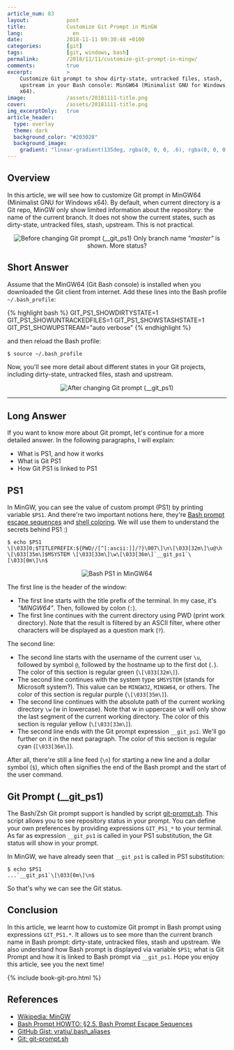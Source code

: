 ```yaml
---
article_num: 83
layout:            post
title:             Customize Git Prompt in MinGW
lang:                en
date:              2018-11-11 09:30:48 +0100
categories:        [git]
tags:              [git, windows, bash]
permalink:         /2018/11/11/customize-git-prompt-in-mingw/
comments:          true
excerpt:           >
    Customize Git prompt to show dirty-state, untracked files, stash,
    upstream in your Bash console: MinGW64 (Minimalist GNU for Windows
    x64).
image:             /assets/20181111-title.png
cover:             /assets/20181111-title.png
img_excerptOnly:   true
article_header:
  type: overlay
  theme: dark
  background_color: "#203028"
  background_image:
    gradient: "linear-gradient(135deg, rgba(0, 0, 0, .6), rgba(0, 0, 0, .4))"
---
```


## Overview

In this article, we will see how to customize Git prompt in MinGW64
(Minimalist GNU for Windows x64). By default, when current directory is
a Git repo, MinGW only show limited information about the repository:
the name of the current branch. It does not show the current states, such as
dirty-state, untracked files, stash, upstream. This is not practical.

<p align="center">
  <img src="/assets/20181111-git-prompt-before.png"
       alt="Before changing Git prompt (__git_ps1)" />
  Only branch name <i>"master"</i> is shown. More status?
</p>

## Short Answer

Assume that the MinGW64 (Git Bash console) is installed when you downloaded
the Git client from internet.
Add these lines into the Bash profile `~/.bash_profile`:

{% highlight bash %}
GIT_PS1_SHOWDIRTYSTATE=1
GIT_PS1_SHOWUNTRACKEDFILES=1
GIT_PS1_SHOWSTASHSTATE=1
GIT_PS1_SHOWUPSTREAM="auto verbose"
{% endhighlight %}

and then reload the Bash profile:

    $ source ~/.bash_profile

Now, you'll see more detail about different states in your Git projects,
including dirty-state, untracked files, stash and upstream.

<p align="center">
  <img src="/assets/20181111-git-prompt-after.png"
       alt="After changing Git prompt (__git_ps1)" />
</p>

---

## Long Answer

If you want to know more about Git prompt, let's continue for a more
detailed answer. In the following paragraphs, I will explain:

- What is PS1, and how it works
- What is Git PS1
- How Git PS1 is linked to PS1

## PS1

In MinGW, you can see the value of custom prompt (PS1) by printing variable
`$PS1`. And there're two important notions here, they're
[Bash prompt escape sequences][bash-prompt-escape-sequences] and [shell
coloring][shell-color]. We will use them to understand the secrets behind PS1 :)

    $ echo $PS1
    \[\033]0;$TITLEPREFIX:${PWD//[^[:ascii:]]/?}\007\]\n\[\033[32m\]\u@\h \[\033[35m\]$MSYSTEM \[\033[33m\]\w\[\033[36m\]`__git_ps1`\[\033[0m\]\n$

<p align="center">
  <img src="/assets/20181111-bash-ps1.png"
       alt="Bash PS1 in MinGW64" />
</p>

The first line is the header of the window:

- The first line starts with the title prefix of the terminal. In my case, it's
  _"MINGW64"_. Then, followed by colon (`:`).
- The first line continues with the current directory using PWD (print work
  directory). Note that the result is filtered by an ASCII filter, where other
  characters will be displayed as a question mark (`?`).

The second line:

- The second line starts with the username of the current user `\u`, followed by
  symbol `@`, followed by the hostname up to the first dot (`.`). The color of this
  section is regular green (`\[\033[32m\]`).
- The second line continues with the system type `$MSYSTEM` (stands for Microsoft
  system?). This value can be `MINGW32`, `MINGW64`, or others. The color of this
  section is regular purple (`\[\033[35m\]`).
- The second line continues with the absolute path of the current working
  directory `\w` (w in lowercase). Note that w in uppercase `\W` will only show
  the last segment of the current working directory. The color of this section
  is regular yellow (`\[\033[33m\]`).
- The second line ends with the Git prompt expression `__git_ps1`. We'll go
  further on it in the next paragraph. The color of this section is regular cyan
  (`[\033[36m\]`).

After all, there're still a line feed (`\n`) for starting a new line and a
dollar symbol (`$`), which often signifies the end of the Bash prompt and the
start of the user command.

## Git Prompt (\_\_git\_ps1)

The Bash/Zsh Git prompt support is handled by script [git-prompt.sh][1].
This script allows you to see repository status in your prompt. You can define
your own preferences by providing expressions `GIT_PS1_*` to your terminal.
As far as expression `__git_ps1` is called in your PS1 substitution, the
Git status will show in your prompt.

In MinGW, we have already seen that `__git_ps1` is called in PS1 substitution:

    $ echo $PS1
    ...`__git_ps1`\[\033[0m\]\n$

So that's why we can see the Git status.

## Conclusion

In this article, we learnt how to customize Git prompt in Bash prompt using
expressions `GIT_PS1.*`. It allows us to see more than the current branch name
in Bash prompt: dirty-state, untracked files, stash and upstream. We also
understand how Bash prompt is displayed via variable `$PS1`; what is Git Prompt
and how it is linked to Bash prompt via `__git_ps1`.
Hope you enjoy this article, see you the next time!

{% include book-git-pro.html %}

## References

- [Wikipedia: MinGW][wiki-minGW]
- [Bash Prompt HOWTO: §2.5. Bash Prompt Escape Sequences][bash-prompt-escape-sequences]
- [GitHub Gist: vratiu/.bash_aliases][shell-color]
- [Git: git-prompt.sh][1]

[1]: https://github.com/git/git/blob/master/contrib/completion/git-prompt.sh
[shell-color]: https://gist.github.com/vratiu/9780109
[bash-prompt-escape-sequences]: http://tldp.org/HOWTO/Bash-Prompt-HOWTO/bash-prompt-escape-sequences.html
[wiki-minGW]: https://en.wikipedia.org/wiki/MinGW
